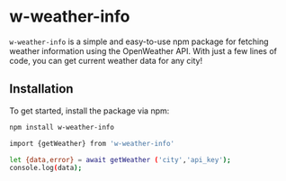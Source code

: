 # w-weather-info

`w-weather-info` is a simple and easy-to-use npm package for fetching weather information using the OpenWeather API. With just a few lines of code, you can get current weather data for any city!

## Installation

To get started, install the package via npm:

```bash
npm install w-weather-info
```

```bash
import {getWeather} from 'w-weather-info'

let {data,error} = await getWeather ('city','api_key');
console.log(data);

```

